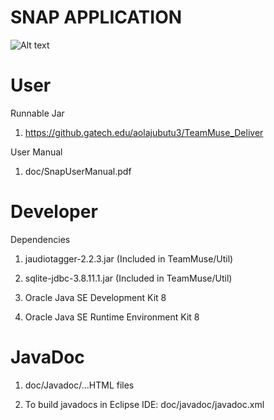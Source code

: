 SNAP APPLICATION 
================
![Alt text](/doc/snap_example.png?raw=true "OH SNAP")

User
====
Runnable Jar

1) https://github.gatech.edu/aolajubutu3/TeamMuse_Deliver

User Manual

1) doc/SnapUserManual.pdf

Developer
=========
Dependencies

1) jaudiotagger-2.2.3.jar (Included in TeamMuse/Util)

2) sqlite-jdbc-3.8.11.1.jar (Included in TeamMuse/Util)

3) Oracle Java SE Development Kit 8

4) Oracle Java SE Runtime Environment Kit 8

JavaDoc
=========

1) doc/Javadoc/...HTML files

2) To build javadocs in Eclipse IDE: doc/javadoc/javadoc.xml



